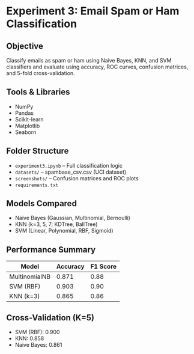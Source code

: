 # Experiment 3: Email Spam or Ham Classification

## Objective
Classify emails as spam or ham using Naive Bayes, KNN, and SVM classifiers and evaluate using accuracy, ROC curves, confusion matrices, and 5-fold cross-validation.

## Tools & Libraries
- NumPy
- Pandas
- Scikit-learn
- Matplotlib
- Seaborn

## Folder Structure
- `experiment3.ipynb` – Full classification logic
- `datasets/` – spambase_csv.csv (UCI dataset)
- `screenshots/` – Confusion matrices and ROC plots
- `requirements.txt`

## Models Compared
- Naive Bayes (Gaussian, Multinomial, Bernoulli)
- KNN (k=3, 5, 7; KDTree, BallTree)
- SVM (Linear, Polynomial, RBF, Sigmoid)

## Performance Summary
| Model        | Accuracy | F1 Score |
|--------------|----------|----------|
| MultinomialNB| 0.871    | 0.88     |
| SVM (RBF)    | 0.903    | 0.90     |
| KNN (k=3)    | 0.865    | 0.86     |

## Cross-Validation (K=5)
- SVM (RBF): 0.900
- KNN: 0.858
- Naive Bayes: 0.861
